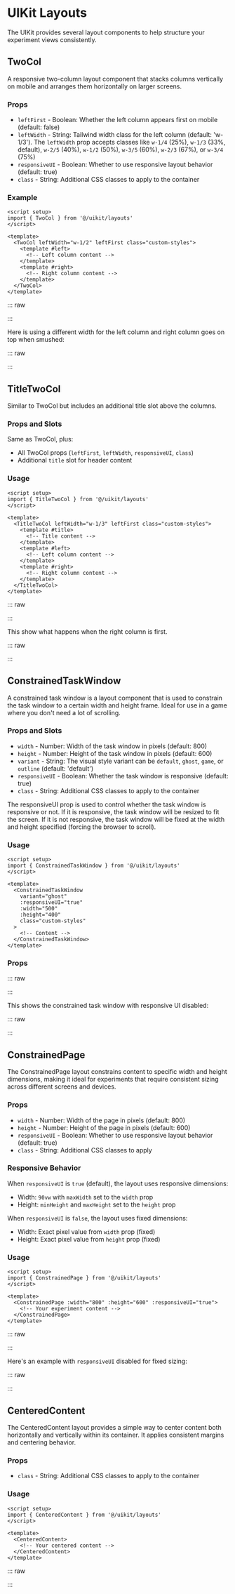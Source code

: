 <script setup>
import TwoColBasicExample from '../examples/TwoColBasicExample.vue'
import TwoColBasicExample2 from '../examples/TwoColBasicExample2.vue'
import TwoColBasicExampleRaw from '../examples/TwoColBasicExample.vue?raw'
import TitleTwoColLeftFirstExample from '../examples/TitleTwoColLeftFirstExample.vue'
import TitleTwoColLeftFirstExampleRaw from '../examples/TitleTwoColLeftFirstExample.vue?raw'
import TitleTwoColRightFirstExample from '../examples/TitleTwoColRightFirstExample.vue'
import TitleTwoColRightFirstExampleRaw from '../examples/TitleTwoColRightFirstExample.vue?raw'
import ConstrainedTaskWindowGhostExample from '../examples/ConstrainedTaskWindowGhostExample.vue'
import ConstrainedTaskWindowGhostExampleRaw from '../examples/ConstrainedTaskWindowGhostExample.vue?raw'
import ConstrainedTaskWindowGameExample from '../examples/ConstrainedTaskWindowGameExample.vue'
import ConstrainedTaskWindowGameExampleRaw from '../examples/ConstrainedTaskWindowGameExample.vue?raw'
import SimpleExample from '../examples/SimpleExample.vue'
import SimpleExampleRaw from '../examples/SimpleExample.vue?raw'
import ConstrainedPageExample from '../examples/ConstrainedPageExample.vue'
import ConstrainedPageExampleRaw from '../examples/ConstrainedPageExample.vue?raw'
import ConstrainedPageFixedExample from '../examples/ConstrainedPageFixedExample.vue'
import ConstrainedPageFixedExampleRaw from '../examples/ConstrainedPageFixedExample.vue?raw'
import CenteredContentExample from '../examples/CenteredContentExample.vue'
import CenteredContentExampleRaw from '../examples/CenteredContentExample.vue?raw'
import CenteredContentCustomExample from '../examples/CenteredContentCustomExample.vue'
import CenteredContentCustomExampleRaw from '../examples/CenteredContentCustomExample.vue?raw'
</script>

# UIKit Layouts

The UIKit provides several layout components to help structure your experiment
views consistently.

## TwoCol

A responsive two-column layout component that stacks columns vertically on
mobile and arranges them horizontally on larger screens.

### Props

- `leftFirst` - Boolean: Whether the left column appears first on mobile
  (default: false)
- `leftWidth` - String: Tailwind width class for the left column (default:
  'w-1/3'). The `leftWidth` prop accepts classes like `w-1/4` (25%), `w-1/3`
  (33%, default), `w-2/5` (40%), `w-1/2` (50%), `w-3/5` (60%), `w-2/3` (67%), or
  `w-3/4` (75%)
- `responsiveUI` - Boolean: Whether to use responsive layout behavior (default:
  true)
- `class` - String: Additional CSS classes to apply to the container

### Example

```vue
<script setup>
import { TwoCol } from '@/uikit/layouts'
</script>

<template>
  <TwoCol leftWidth="w-1/2" leftFirst class="custom-styles">
    <template #left>
      <!-- Left column content -->
    </template>
    <template #right>
      <!-- Right column content -->
    </template>
  </TwoCol>
</template>
```

::: raw

<ComponentViewer 
  name="TwoCol" 
  description="Responsive two-column layout with configurable left width" 
  :raw-code="TwoColBasicExampleRaw" height="400px">

  <TwoColBasicExample />

</ComponentViewer>

:::

Here is using a different width for the left column and right column goes on top
when smushed:

::: raw

<ComponentViewer 
  name="TwoCol" 
  description="Responsive two-column layout with configurable left width" 
  :raw-code="TwoColBasicExampleRaw2" height="400px">

  <TwoColBasicExample2 />

</ComponentViewer>

:::

## TitleTwoCol

Similar to TwoCol but includes an additional title slot above the columns.

### Props and Slots

Same as TwoCol, plus:

- All TwoCol props (`leftFirst`, `leftWidth`, `responsiveUI`, `class`)
- Additional `title` slot for header content

### Usage

```vue
<script setup>
import { TitleTwoCol } from '@/uikit/layouts'
</script>

<template>
  <TitleTwoCol leftWidth="w-1/3" leftFirst class="custom-styles">
    <template #title>
      <!-- Title content -->
    </template>
    <template #left>
      <!-- Left column content -->
    </template>
    <template #right>
      <!-- Right column content -->
    </template>
  </TitleTwoCol>
</template>
```

::: raw

<ComponentViewer name="TitleTwoCol" description="Two-column layout with title
section" :raw-code="TitleTwoColLeftFirstExampleRaw"  height="500px">

<TitleTwoColLeftFirstExample />
 
 
 </ComponentViewer>

:::

This show what happens when the right column is first.

::: raw

<ComponentViewer name="TitleTwoCol" description="Two-column layout with right
column first" :raw-code="TitleTwoColRightFirstExampleRaw"  height="500px">

<TitleTwoColRightFirstExample />

</ComponentViewer>

:::

## ConstrainedTaskWindow

A constrained task window is a layout component that is used to constrain the
task window to a certain width and height frame. Ideal for use in a game where
you don't need a lot of scrolling.

### Props and Slots

- `width` - Number: Width of the task window in pixels (default: 800)
- `height` - Number: Height of the task window in pixels (default: 600)
- `variant` - String: The visual style variant can be `default`, `ghost`,
  `game`, or `outline` (default: 'default')
- `responsiveUI` - Boolean: Whether the task window is responsive (default:
  true)
- `class` - String: Additional CSS classes to apply to the container

The responsiveUI prop is used to control whether the task window is responsive
or not. If it is responsive, the task window will be resized to fit the screen.
If it is not responsive, the task window will be fixed at the width and height
specified (forcing the browser to scroll).

### Usage

```vue
<script setup>
import { ConstrainedTaskWindow } from '@/uikit/layouts'
</script>

<template>
  <ConstrainedTaskWindow
    variant="ghost"
    :responsiveUI="true"
    :width="500"
    :height="400"
    class="custom-styles"
  >
    <!-- Content -->
  </ConstrainedTaskWindow>
</template>
```

### Props

::: raw

<ComponentViewer name="ConstrainedTaskWindow" description="Constrained task
window with ghost variant and responsive UI"
:raw-code="ConstrainedTaskWindowGhostExampleRaw"  height="480px">

<ConstrainedTaskWindowGhostExample />
 
 </ComponentViewer>

:::

This shows the constrained task window with responsive UI disabled:

::: raw

<ComponentViewer name="ConstrainedTaskWindow" description="Constrained task
window with game variant and responsive UI disabled"
:raw-code="ConstrainedTaskWindowGameExampleRaw" height="480px">

<ConstrainedTaskWindowGameExample />
 
</ComponentViewer>

:::

## ConstrainedPage

The ConstrainedPage layout constrains content to specific width and height
dimensions, making it ideal for experiments that require consistent sizing
across different screens and devices.

### Props

- `width` - Number: Width of the page in pixels (default: 800)
- `height` - Number: Height of the page in pixels (default: 600)
- `responsiveUI` - Boolean: Whether to use responsive layout behavior (default:
  true)
- `class` - String: Additional CSS classes to apply

### Responsive Behavior

When `responsiveUI` is `true` (default), the layout uses responsive dimensions:

- Width: `90vw` with `maxWidth` set to the `width` prop
- Height: `minHeight` and `maxHeight` set to the `height` prop

When `responsiveUI` is `false`, the layout uses fixed dimensions:

- Width: Exact pixel value from `width` prop (fixed)
- Height: Exact pixel value from `height` prop (fixed)

### Usage

```vue
<script setup>
import { ConstrainedPage } from '@/uikit/layouts'
</script>

<template>
  <ConstrainedPage :width="800" :height="600" :responsiveUI="true">
    <!-- Your experiment content -->
  </ConstrainedPage>
</template>
```

::: raw

<ComponentViewer 
  name="ConstrainedPage" 
  description="Responsive constrained page layout" 
  :raw-code="ConstrainedPageExampleRaw"
  height="500px">

  <ConstrainedPageExample />

</ComponentViewer>

:::

Here's an example with `responsiveUI` disabled for fixed sizing:

::: raw

<ComponentViewer 
  name="ConstrainedPage Fixed" 
  description="Fixed size constrained page layout" 
  :raw-code="ConstrainedPageFixedExampleRaw"
  height="400px">

  <ConstrainedPageFixedExample />

</ComponentViewer>

:::

## CenteredContent

The CenteredContent layout provides a simple way to center content both
horizontally and vertically within its container. It applies consistent margins
and centering behavior.

### Props

- `class` - String: Additional CSS classes to apply to the container

### Usage

```vue
<script setup>
import { CenteredContent } from '@/uikit/layouts'
</script>

<template>
  <CenteredContent>
    <!-- Your centered content -->
  </CenteredContent>
</template>
```

::: raw

<ComponentViewer 
  name="CenteredContent" 
  description="Simple centered content layout" 
  :raw-code="CenteredContentExampleRaw"
  height="400px">

  <CenteredContentExample />

</ComponentViewer>

:::
